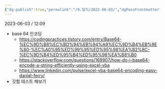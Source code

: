 ```yaml
---
{"dg-publish":true,"permalink":"/9.일지/2023-06-03/","dgPassFrontmatter":true}
---
```




2023-06-03 / 12:09 

- base 64 인코딩
	- https://codingpractices.tistory.com/entry/Base64-%EC%9D%B8%EC%BD%94%EB%94%A9%EC%9D%B4%EB%9E%80-%EC%A0%95%ED%99%95%ED%95%98%EA%B2%8C-%EC%9D%B4%ED%95%B4%ED%95%98%EA%B8%B0
	- https://stackoverflow.com/questions/169907/how-do-i-base64-encode-a-string-efficiently-using-excel-vba
	- https://www.linkedin.com/pulse/excel-vba-base64-encoding-easy-daniel-ferry/
- 깃헙 테스트 해보기